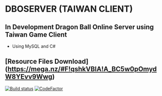 # DBOSERVER (TAIWAN CLIENT)

## In Development Dragon Ball Online Server using Taiwan Game Client

- Using MySQL and C#

## [Resource Files Download] (https://mega.nz/#F!qshkVBIA!A_BC5w0pOmydW8YEvv9Wwg)

[![Build status](https://ci.appveyor.com/api/projects/status/jn6ru8uel805tok6/branch/master?svg=true)](https://ci.appveyor.com/project/adrianopteodoro/dboserver/branch/master)
[![CodeFactor](https://www.codefactor.io/repository/github/adrianopteodoro/dboserver/badge)](https://www.codefactor.io/repository/github/adrianopteodoro/dboserver)
